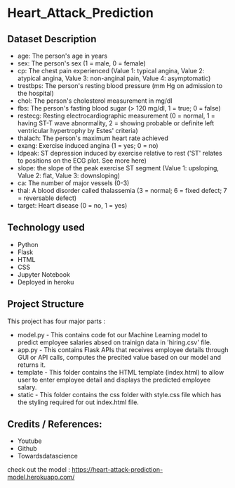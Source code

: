 # Heart_Attack_Prediction

## Dataset Description
* age: The person's age in years
* sex: The person's sex (1 = male, 0 = female)
* cp: The chest pain experienced (Value 1: typical angina, Value 2: atypical angina, Value 3: non-anginal pain, Value 4: asymptomatic)
* trestbps: The person's resting blood pressure (mm Hg on admission to the hospital)
* chol: The person's cholesterol measurement in mg/dl
* fbs: The person's fasting blood sugar (&gt; 120 mg/dl, 1 = true; 0 = false)
* restecg: Resting electrocardiographic measurement (0 = normal, 1 = having ST-T wave abnormality, 2 = showing probable or definite left ventricular hypertrophy by Estes' criteria)
* thalach: The person's maximum heart rate achieved
* exang: Exercise induced angina (1 = yes; 0 = no)
* ldpeak: ST depression induced by exercise relative to rest ('ST' relates to positions on the ECG plot. See more here)
* slope: the slope of the peak exercise ST segment (Value 1: upsloping, Value 2: flat, Value 3: downsloping)
* ca: The number of major vessels (0-3)
* thal: A blood disorder called thalassemia (3 = normal; 6 = fixed defect; 7 = reversable defect)
* target: Heart disease (0 = no, 1 = yes)

## Technology used
* Python
* Flask
* HTML
* CSS
* Jupyter Notebook
* Deployed in heroku

## Project Structure
This project has four major parts :

* model.py - This contains code fot our Machine Learning model to predict employee salaries absed on trainign data in 'hiring.csv' file.
* app.py - This contains Flask APIs that receives employee details through GUI or API calls, computes the precited value based on our model and returns it.
* template - This folder contains the HTML template (index.html) to allow user to enter employee detail and displays the predicted employee salary.
* static - This folder contains the css folder with style.css file which has the styling required for out index.html file.


## Credits / References:
* Youtube
* Github
* Towardsdatascience

check out the model :
https://heart-attack-prediction-model.herokuapp.com/
